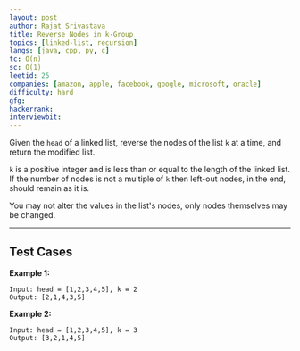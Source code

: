 ```yaml
---
layout: post
author: Rajat Srivastava
title: Reverse Nodes in k-Group
topics: [linked-list, recursion]
langs: [java, cpp, py, c]
tc: O(n)
sc: O(1)
leetid: 25
companies: [amazon, apple, facebook, google, microsoft, oracle]
difficulty: hard
gfg: 
hackerrank: 
interviewbit: 
---
```


Given the `head` of a linked list, reverse the nodes of the list `k` at a time, and return the modified list.

`k` is a positive integer and is less than or equal to the length of the linked list. 
If the number of nodes is not a multiple of `k` then left-out nodes, in the end, should remain as it is.

You may not alter the values in the list's nodes, only nodes themselves may be changed.

---

## Test Cases

**Example 1:** 
```
Input: head = [1,2,3,4,5], k = 2
Output: [2,1,4,3,5]
```

**Example 2:** 
```
Input: head = [1,2,3,4,5], k = 3
Output: [3,2,1,4,5]
```